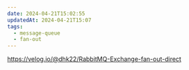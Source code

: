 ```yaml
---
date: 2024-04-21T15:02:55
updatedAt: 2024-04-21T15:07
tags:
  - message-queue
  - fan-out
---
```

https://velog.io/@dhk22/RabbitMQ-Exchange-fan-out-direct